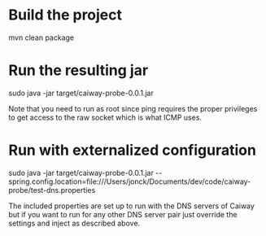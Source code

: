 # Build the project
mvn clean package

# Run the resulting jar
sudo java -jar target/caiway-probe-0.0.1.jar

Note that you need to run as root since ping requires the proper privileges to get access to the raw socket which is what ICMP uses.

# Run with externalized configuration
sudo java -jar target/caiway-probe-0.0.1.jar --spring.config.location=file:///Users/jonck/Documents/dev/code/caiway-probe/test-dns.properties

The included properties are set up to run with the DNS servers of Caiway but if you want to run for any other DNS server pair just override the settings and inject as described above.